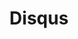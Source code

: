---
title: "Disqus"
website: "https://disqus.com/"
description: "Global comment system that improves discussion on websites and connects conversations across the web."
tool: ["Feedback"]
---